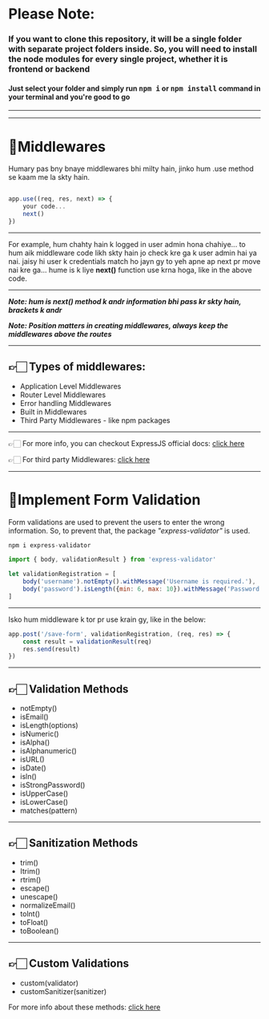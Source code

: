<h1>Please Note:</h1>
<h3>If you want to clone this repository, it will be a single folder with separate project folders inside. So, you will need to install the node modules for every single project, whether it is frontend or backend</h3>
<h4>Just select your folder and simply run <kbd>npm i</kbd> or <kbd>npm install</kbd> command in your terminal and you're good to go </h4>

---
---

# 🔹Middlewares

 Humary pas bny bnaye middlewares bhi milty hain, jinko hum .use method se kaam me la skty hain.

```JavaScript

app.use((req, res, next) => {
    your code...
    next()
})

```
---
For example, hum chahty hain k logged in user admin hona chahiye... to hum aik middleware code likh skty hain jo check kre ga k user admin hai ya nai. jaisy hi user k credentials match ho jayn gy to yeh apne ap next pr move nai kre ga... hume is k liye **next()** function use krna hoga, like in the above code.

---
__*Note: hum is next() method k andr information bhi pass kr skty hain, brackets k andr*__

__*Note: Position matters in creating middlewares, always keep the middlewares above the routes*__

---
## 👉🏻 Types of middlewares:

- Application Level Middlewares
- Router Level Middlewares
- Error handling Middlewares
- Built in Middlewares
- Third Party Middlewares - like npm packages
---
👉🏻 For more info, you can checkout ExpressJS official docs: [click here](https://expressjs.com/en/guide/using-middleware.html#using-middleware)

👉🏻 For third party Middlewares: [click here](https://expressjs.com/en/resources/middleware.html)

---
# 🔹Implement Form Validation

Form validations are used to prevent the users to enter the wrong information. So, to prevent that, the package *"express-validator"* is used. 

```javascript
npm i express-validator

import { body, validationResult } from 'express-validator'

let validationRegistration = [
    body('username').notEmpty().withMessage('Username is required.'),
    body('password').isLength({min: 6, max: 10}).withMessage('Password must be must be 5 to 10 characters long.')
]
```
---
Isko hum middleware k tor pr use krain gy, like in the below:

```javascript
app.post('/save-form', validationRegistration, (req, res) => {
    const result = validationResult(req)
    res.send(result)
})
```
---
## 👉🏻 Validation Methods

- notEmpty()
- isEmail()
- isLength(options)
- isNumeric()
- isAlpha()
- isAlphanumeric()
- isURL()
- isDate()
- isln()
- isStrongPassword()
- isUpperCase()
- isLowerCase()
- matches(pattern)
---
## 👉🏻 Sanitization Methods

- trim()
- Itrim()
- rtrim()
- escape()
- unescape()
- normalizeEmail()
- tolnt()
- toFloat()
- toBoolean()
---
## 👉🏻 Custom Validations

- custom(validator)
- customSanitizer(sanitizer)

For more info about these methods: [click here](https://github.com/validatorjs/validator.js)